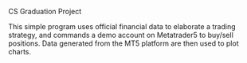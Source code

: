 CS Graduation Project

This simple program uses official financial data to elaborate a trading strategy, and commands a demo account on Metatrader5 to buy/sell positions.
Data generated from the MT5 platform are then used to plot charts.
